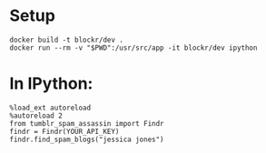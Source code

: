 # Setup

``` shell
docker build -t blockr/dev .
docker run --rm -v "$PWD":/usr/src/app -it blockr/dev ipython
```

# In IPython:

```
%load_ext autoreload
%autoreload 2
from tumblr_spam_assassin import Findr 
findr = Findr(YOUR_API_KEY)
findr.find_spam_blogs("jessica jones")
```

